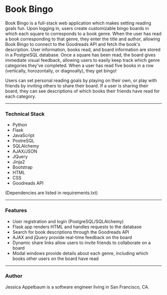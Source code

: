 # Book Bingo

Book Bingo is a full-stack web application which makes setting reading goals fun. Upon logging in, users create customizable bingo boards in which each square to corresponds to a book genre. When the user has read a book corresponding to that genre, they enter the title and author, allowing Book Bingo to connect to the Goodreads API and fetch the book's description. User information, books read, and board information are stored in a PostgreSQL database. Once a square has been read, the board gives immediate visual feedback, allowing users to easily keep track which genre categories they've completed. When a user has read five books in a row (vertically, horozontally, or diagnoally), they get bingo! 

Users can set personal reading goals by playing on their own, or play with friends by inviting others to share their board. If a user is sharing their board, they can see descriptions of which books their friends have read for each category. 

---


### Technical Stack

* Python
* Flask
* JavaScript
* PostreSQL
* SQLAlchemy
* AJAX/JSON
* JQuery
* Jinja2
* Bootstrap
* HTML
* CSS
* Goodreads API

(Dependencies are listed in requirements.txt)

---

### Features

* User registration and login (PostgreSQL/SQLAlchemy)
* Flask app renders HTML and handles requests to the database
* Search for book descriptions through the Goodreads API
* AJAX and jQuery provide real-time feedback on the board
* Dynamic share links allow users to invite friends to collaborate on a board
* Modal windows provide details about each genre, including which books other users on the board have read

---
### Author

Jessica Appelbaum is a software engineer living in San Francisco, CA.